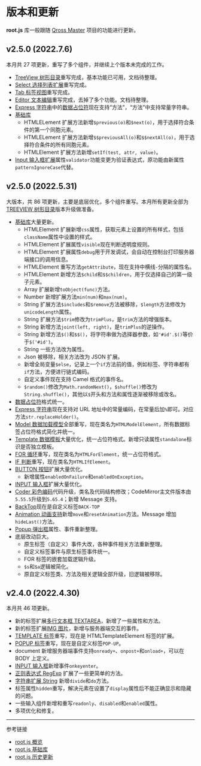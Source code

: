 # 版本和更新

**root.js** 库一般跟随 [Qross Master](/master/overview.md) 项目的功能进行更新。

## v2.5.0 (2022.7.6)

本月共 27 项更新，重写了多个组件，并继续上个版本未完成的工作。

* [TreeView 树形目录](/root.js/treeview.md)重写完成，基本功能已可用，文档待整理。
* [Select 选择列表扩展](/root.js/select.md)重写完成。
* [Tab 标签视图](/root.js/tab.md)重写完成。
* [Editor 文本编辑](/root.js/editor.md)重写完成，去掉了多个功能。文档待整理。
* [Express 字符串](/root.js/express.md)中的[数据占位符](/root.js/holder.md)现在支持“方法”，“方法”中支持常量字符串。
* [基础库](/root.js/root.md)
    + HTMLELement 扩展方法新增`$previous(o)`和`$next(o)`，用于选择符合条件的第一个同胞元素。
    + HTMLELement 扩展方法新增`$$previousAll(o)`和`$$nextAll(o)`，用于选择符合条件的所有同胞元素。
    + HTMLElement 扩展方法新增`setIf(test, attr, value)`。
* [Input 输入框扩展](/root.js/input.md)属性`validator`功能变更为验证表达式，原功能由新属性`patternIgnoreCase`代替。


## v2.5.0 (2022.5.31)

大版本，共 86 项更新，主要是底层优化，多个组件重写。本月所有更新全部为 [TREEVIEW 树形目录](/root.js/treeview.md)版本升级做准备。

* [基础库](/root.js/root.md)大量更新。
    + HTMLElement 扩展新增`css`属性，获取元素上设置的所有样式，包括`className`属性中设置的样式。
    + HTMLElement 扩展属性`visible`现在判断透明度规则。
    + HTMLElement 扩展属性`debug`用于开发调试，会自动在控制台打印服务器端接口的调用信息。
    + HTMLElement 重写方法`getAttribute`，现在支持中横线`-`分隔的属性名。
    + HTMLElement 新增方法`$child`和`$$children`，用于仅选择自己的第一级子元素。
    + Array 扩展新增`toObject(func)`方法。
    + Number 新增扩展方法`min(num)`和`max(num)`。
    + String 扩展方法`$includes`和`$remove`方法被移除，`$length`方法修改为`unicodeLength`属性。
    + String 扩展方法`$trim`修改为`trimPlus`，是`trim`方法的增强版本。
    + String 新增方法`joint(left, right)`，是`trimPlus`的逆操作。
    + String 新增方法`$()`和`$$()`，将字符串做为选择器参数，如`'#id'.$()`等价于`$('#id')`。
    + String 一些方法改为属性。
    + Json 被移除，相关方法改为 JSON 扩展。
    + 新增全局变量`$else`，记录上一个`if`方法前的值，例如标签、字符串都有`if`方法，方便进行链式编码。
    + 自定义事件现在支持 Camel 格式的事件名。
    + `$random()`修改为`Math.randomNext()`，`$shuffle()`修改为`String.shuffle()`，其他以`$`开头和方法和属性逐渐被移除或改名。
* [数据占位符](/root.js/holder.md)格式统一。
* [Express 字符串](/root.js/express.md)现在支持对 URL 地址中的常量编码，在常量后加`%`即可。对应方法`str.replaceHolder()`。
* [Model 数据加载模型](/root.js/model.md)全部重写，现在类名为`HTMLModelElement`，所有数据标签占位符格式简化并统一。
* [Template 数据模板](/root.js/template.md)大量优化，统一占位符格式。新增只读属性`standalone`标识是否独立模板。
* [FOR 循环](/root.js/for.md)重写，现在类名为`HTMLForElement`，统一占位符格式。
* [IF 判断](/root.js/if.md)重写，现在类名为`HTMLIfElement`。
* [BUTTON 按钮](/root.js/button.md)扩展大量优化。
    + 新增属性`enabledOnFailure`和`enabledOnException`。
* [INPUT 输入框](/root.js/input.md)扩展大量优化。
* [Coder 彩色编码](/root.js/coder.md)代码升级，类名及代码结构修改；CodeMirror主文件版本由`5.55.5`升级到`5.65.4`；新增 Message 支持。
* [BackTop](/root.js/backtop.md)现在是自定义标签`BACK-TOP`
* [Animation 动画支持](/root.js/move.md)新增`move`和`resetAnimation`方法。Message 增加`hideLast()`方法。
* [Popup 弹出框](/root.js/popup.md)属性、事件重新整理。
* 底层改动巨大。
    + 原生标签（自定义）事件大改，各种事件相关方法重新整理。
    + 自定义标签事件与原生标签事件统一。
    + FOR 标签的嵌套加载逻辑升级。
    + `$s`和`$a`逻辑被简化。
    + 原自定义标签类、方法及相关逻辑全部升级，旧逻辑被移除。    
    

## v2.4.0 (2022.4.30)

本月共 46 项更新。

* 新的标签扩展[多行文本框 TEXTAREA](/root.js/textarea.md)，新增了一些属性和方法。
* 新的标签扩展[IMG 图片](/root.js/image.md)，新增与服务器端交互的事件。
* [TEMPLATE 标签](/root.js/template.md)重写，现在是 HTMLTemplateElement 标签的扩展。
* [POPUP 标签](/root.js/popup.md)重写，现在是自定义标签`POP-UP`。
* document 新增服务器端事件支持`onready+`、`onpost+`和`onload+`，可以在 BODY 上定义。
* [INPUT 输入框](/root.js/input.md)新增事件`onkeyenter`。
* [正则表达式 RegExp](/root.js/root.md#h4) 扩展了一些更简单的方法。
* [字符串扩展 String](/root.js/root.md#h3) 新增`divide`和`do`方法。
* 标签属性`hidden`重写，解决元素在设置了`display`属性后不能正确显示和隐藏的问题。
* 一些输入组件新增和重写`readonly`、`disabled`和`enabled`属性。
* 多项优化和修复。

---
参考链接

* [root.js 概览](/root.js/overview.md)
* [root.js 基础库](/root.js/root.md)
* [root.js 历史更新](/root.js/history.md)
